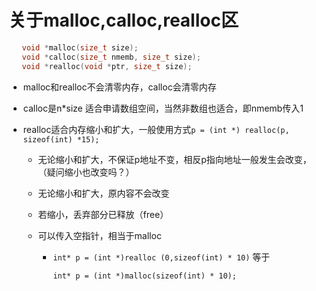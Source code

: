 # 关于malloc,calloc,realloc区

```c
   void *malloc(size_t size);
   void *calloc(size_t nmemb, size_t size);
   void *realloc(void *ptr, size_t size);
```
- malloc和realloc不会清零内存，calloc会清零内存

- calloc是n*size 适合申请数组空间，当然非数组也适合，即nmemb传入1

- realloc适合内存缩小和扩大，一般使用方式`p = (int *) realloc(p, sizeof(int) *15);` 

  - 无论缩小和扩大，不保证p地址不变，相反p指向地址一般发生会改变，（疑问缩小也改变吗？）

  - 无论缩小和扩大，原内容不会改变

  - 若缩小，丢弃部分已释放（free）

  - 可以传入空指针，相当于malloc

    - `int* p = (int *)realloc (0,sizeof(int) * 10)` 等于 

      `int* p = (int *)malloc(sizeof(int) * 10);`